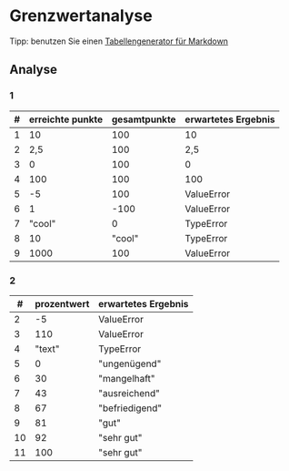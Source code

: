 # Grenzwertanalyse
Tipp: benutzen Sie einen [Tabellengenerator für Markdown](https://www.tablesgenerator.com/markdown_tables)

## Analyse

### 1
| # | erreichte punkte | gesamtpunkte | erwartetes Ergebnis |
|---|------------------|--------------|---------------------|
| 1 | 10               | 100          | 10                  |
| 2 | 2,5              | 100          | 2,5                 |
| 3 | 0                | 100          | 0                   |
| 4 | 100              | 100          | 100                 |
| 5 | -5               | 100          | ValueError          |
| 6 | 1                | -100         | ValueError          |
| 7 | "cool"           | 0            | TypeError           |
| 8 | 10               | "cool"       | TypeError           |
| 9 | 1000             | 100          | ValueError          |

### 2
| #  | prozentwert | erwartetes Ergebnis |
|----|-------------|---------------------|
| 2  | -5          | ValueError          |
| 3  | 110         | ValueError          |
| 4  | "text"      | TypeError           |
| 5  | 0           | "ungenügend"        |
| 6  | 30          | "mangelhaft"        |
| 7  | 43          | "ausreichend"       |
| 8  | 67          | "befriedigend"      |
| 9  | 81          | "gut"               |
| 10 | 92          | "sehr gut"          |
| 11 | 100         | "sehr gut"          |
